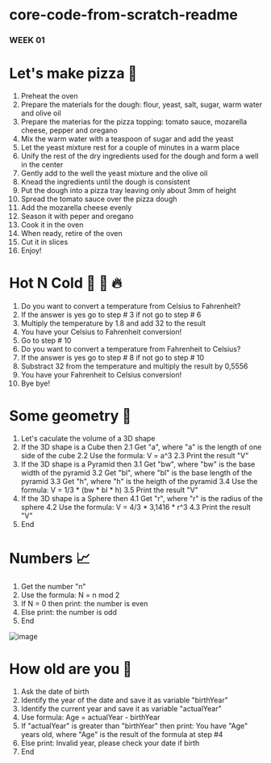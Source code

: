 # core-code-from-scratch-readme

### **WEEK 01**

# Let's make pizza 🍕
1. Preheat the oven
2. Prepare the materials for the dough: flour, yeast, salt, sugar, warm water and olive oil
3. Prepare the materias for the pizza topping: tomato sauce, mozarella cheese, pepper and oregano
4. Mix the warm water with a teaspoon of sugar and add the yeast
5. Let the yeast mixture rest for a couple of minutes in a warm place
6. Unify the rest of the dry ingredients used for the dough and form a well in the center
7. Gently add to the well the yeast mixture and the olive oil
8. Knead the ingredients until the dough is consistent
9. Put the dough into a pizza tray leaving only about 3mm of height
10. Spread the tomato sauce over the pizza dough
11. Add the mozarella cheese evenly
12. Season it with peper and oregano
13. Cook it in the oven
14. When ready, retire of the oven
15. Cut it in slices
16. Enjoy!

# Hot N Cold 🤒 🧊 🔥
1. Do you want to convert a temperature from Celsius to Fahrenheit?
2. If the answer is yes go to step # 3 if not go to step # 6
3. Multiply the temperature by 1.8 and add 32 to the result
4. You have your Celsius to Fahrenheit conversion!
5. Go to step # 10
6. Do you want to convert a temperature from Fahrenheit to Celsius?
7. If the answer is yes go to step # 8 if not go to step # 10
8. Substract 32 from the temperature and multiply the result by 0,5556
9. You have your Fahrenheit to Celsius conversion!
10. Bye bye!

# Some geometry 📐
1. Let's caculate the volume of a 3D shape
2. If the 3D shape is a Cube then
  2.1 Get "a", where "a" is the length of one side of the cube
  2.2 Use the formula: V = a^3
  2.3 Print the result "V"
3. If the 3D shape is a Pyramid then
  3.1 Get "bw", where "bw" is the base width  of the pyramid
  3.2 Get "bl", where "bl" is the base length of the pyramid
  3.3 Get "h", where "h" is the heigth of the pyramid
  3.4 Use the formula: V = 1/3 * (bw * bl * h)
  3.5 Print the result "V"
4. If the 3D shape is a Sphere then
  4.1 Get "r", where "r" is the radius of the sphere
  4.2 Use the formula: V =  4/3 * 3,1416 * r^3
  4.3 Print the result "V"
4. End

# Numbers 📈

1. Get the number "n"
2. Use the formula: N = n mod 2
3. If N = 0 then print: the number is even
4. Else print: the number is odd
5. End

![image](https://user-images.githubusercontent.com/106286065/230811941-3dfa0d3b-c75e-4657-99e2-819e7951157d.png)

# How old are you 👴

1. Ask the date of birth
2. Identify the year of the date and save it as variable "birthYear"
3. Identify the current year and save it as variable "actualYear"
4. Use formula: Age = actualYear - birthYear
5. If "actualYear" is greater than "birthYear" then print: You have "Age" years old, where "Age" is the result of the formula at step #4
6. Else print: Invalid year, please check your date if birth
7. End






